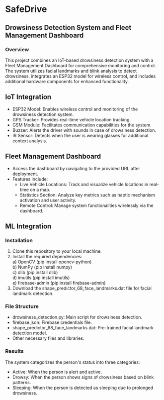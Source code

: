 # SafeDrive

## Drowsiness Detection System and Fleet Management Dashboard
### Overview

This project combines an IoT-based drowsiness detection system with a Fleet Management Dashboard for comprehensive monitoring and control. The system utilizes facial landmarks and blink analysis to detect drowsiness, integrates an ESP32 model for wireless control, and includes additional hardware components for enhanced functionality.

## IoT Integration
- ESP32 Model: Enables wireless control and monitoring of the drowsiness detection system.
- GPS Tracker: Provides real-time vehicle location tracking.
- GSM Module: Facilitates communication capabilities for the system.
- Buzzer: Alerts the driver with sounds in case of drowsiness detection.
- IR Sensor: Detects when the user is wearing glasses for additional context analysis.

## Fleet Management Dashboard
- Access the dashboard by navigating to the provided URL after deployment.
- Features include:
  - Live Vehicle Locations: Track and visualize vehicle locations in real-time on a map.
  - Statistics Section: Analyze key metrics such as haptic mechanism activation and user activity.
  - Remote Control: Manage system functionalities wirelessly via the dashboard.

## ML Integration

### Installation

1. Clone this repository to your local machine. <br>
2. Install the required dependencies: <br>
a) OpenCV (pip install opencv-python) <br>
b) NumPy (pip install numpy) <br>
c) dlib (pip install dlib) <br>
d) imutils (pip install imutils) <br>
e) firebase-admin (pip install firebase-admin) <br>
3. Download the shape_predictor_68_face_landmarks.dat file for facial landmark detection.<br>

### File Structure
- drowsiness_detection.py: Main script for drowsiness detection. <br>
- firebase.json: Firebase credentials file.  <br>
- shape_predictor_68_face_landmarks.dat: Pre-trained facial landmark detection model. <br>
- Other necessary files and libraries. <br>

### Results
The system categorizes the person's status into three categories:<br>
- Active: When the person is alert and active.<br>
- Drowsy: When the person shows signs of drowsiness based on blink patterns.<br>
- Sleeping: When the person is detected as sleeping due to prolonged drowsiness.<br>
